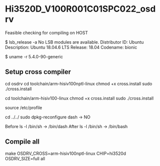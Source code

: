 # Hi3520D_V100R001C01SPC022_osdrv
Feasible checking for compiling on HOST

$ lsb_release -a
No LSB modules are available.
Distributor ID:	Ubuntu
Description:	Ubuntu 18.04.6 LTS
Release:	18.04
Codename:	bionic

$ uname -r
5.4.0-90-generic



## Setup cross compiler 

cd osdrv
cd toolchain/arm-hisiv100nptl-linux
chmod +x cross.install
sudo ./cross.install

cd toolchain/arm-hisiv100-linux
chmod +x cross.install 
sudo ./cross.install 

source /etc/profile

cd ../../
sudo dpkg-reconfigure dash -> NO

Before
ls -l /bin/sh -> /bin/dash
After
ls -l /bin/sh -> /bin/bash

## Compile all
make OSDRV_CROSS=arm-hisiv100nptl-linux CHIP=hi3520d OSDRV_SIZE=full all
